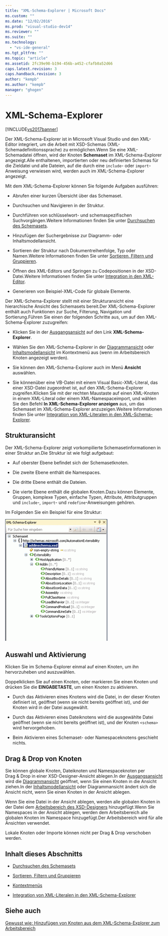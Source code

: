 ```yaml
---
title: "XML-Schema-Explorer | Microsoft Docs"
ms.custom: ""
ms.date: "12/02/2016"
ms.prod: "visual-studio-dev14"
ms.reviewer: ""
ms.suite: ""
ms.technology: 
  - "vs-ide-general"
ms.tgt_pltfrm: ""
ms.topic: "article"
ms.assetid: 2fc39e98-b194-456b-a452-cfafb0a52d66
caps.latest.revision: 3
caps.handback.revision: 3
author: "kempb"
ms.author: "kempb"
manager: "ghogen"
---
```

# XML-Schema-Explorer
[!INCLUDE[vs2017banner](../code-quality/includes/vs2017banner.md)]

Der XML\-Schema\-Explorer ist in Microsoft Visual Studio und den XML\-Editor integriert, um die Arbeit mit XSD\-Schemas \(XML\-Schemadefinitionssprache\) zu ermöglichen.Wenn Sie eine XML\-Schemadatei öffnen, wird der Knoten **Schemaset** im XML\-Schema\-Explorer angezeigt.Alle enthaltenen, importierten oder neu definierten Schemas für die Zieldatei und alle Dateien, auf die durch eine `include`\- oder `import`\-Anweisung verwiesen wird, werden auch im XML\-Schema\-Explorer angezeigt.  
  
 Mit dem XML\-Schema\-Explorer können Sie folgende Aufgaben ausführen:  
  
-   Abrufen einer kurzen Übersicht über das Schemaset.  
  
-   Durchsuchen und Navigieren in der Struktur.  
  
-   Durchführen von schlüsselwort\- und schemaspezifischen Suchvorgängen.Weitere Informationen finden Sie unter [Durchsuchen des Schemasets](../xml-tools/searching-the-schema-set.md).  
  
-   Hinzufügen der Suchergebnisse zur Diagramm\- oder Inhaltsmodellansicht.  
  
-   Sortieren der Struktur nach Dokumentreihenfolge, Typ oder Namen.Weitere Informationen finden Sie unter [Sortieren, Filtern und Gruppieren](../xml-tools/sorting-filtering-and-grouping-xml-schema-explorer.md).  
  
-   Öffnen des XML\-Editors und Springen zu Codepositionen in der XSD\-Datei.Weitere Informationen finden Sie unter [Integration in den XML\-Editor](../xml-tools/integration-with-xml-editor.md).  
  
-   Generieren von Beispiel\-XML\-Code für globale Elemente.  
  
 Der XML\-Schema\-Explorer stellt mit einer Strukturansicht eine hierarchische Ansicht des Schemasets bereit.Der XML\-Schema\-Explorer enthält auch Funktionen zur Suche, Filterung, Navigation und Sortierung.Führen Sie einen der folgenden Schritte aus, um auf den XML\-Schema\-Explorer zuzugreifen:  
  
-   Klicken Sie in der [Ausgangsansicht](../xml-tools/start-view.md) auf den Link **XML\-Schema\-Explorer**.  
  
-   Wählen Sie den XML\-Schema\-Explorer in der [Diagrammansicht](../xml-tools/graph-view.md) oder [Inhaltsmodellansicht](../xml-tools/content-model-view.md) im Kontextmenü aus \(wenn im Arbeitsbereich Knoten angezeigt werden\).  
  
-   Sie können den XML\-Schema\-Explorer auch im Menü **Ansicht** auswählen.  
  
-   Sie könnenüber eine VB\-Datei mit einem Visual Basic\-XML\-Literal, das einer XSD\-Datei zugeordnet ist, auf den XML\-Schema\-Explorer zugreifen.Klicken Sie mit der rechten Maustaste auf einen XML\-Knoten in einem XML\-Literal oder einem XML\-Namespaceimport, und wählen Sie den Befehl **In XML\-Schema\-Explorer anzeigen** aus, um das Schemaset im XML\-Schema\-Explorer anzuzeigen.Weitere Informationen finden Sie unter [Integration von XML\-Literalen in den XML\-Schema\-Explorer](../xml-tools/integration-of-xml-literals-with-xml-schema-explorer.md).  
  
## Strukturansicht  
 Der XML\-Schema\-Explorer zeigt vorkompilierte Schemasetinformationen in einer Struktur an.Die Struktur ist wie folgt aufgebaut:  
  
-   Auf oberster Ebene befindet sich der Schemasetknoten.  
  
-   Die zweite Ebene enthält die Namespaces.  
  
-   Die dritte Ebene enthält die Dateien.  
  
-   Die vierte Ebene enthält die globalen Knoten.Dazu können Elemente, Gruppen, komplexe Typen, einfache Typen, Attribute, Attributgruppen und `include`\-, `import`\- und `redefine`\-Anweisungen gehören.  
  
 Im Folgenden Sie ein Beispiel für eine Struktur:  
  
 ![XML&#45;Schema&#45;Explorer](../xml-tools/media/xmlschemaexplorer.gif "XMLSchemaExplorer")  
  
## Auswahl und Aktivierung  
 Klicken Sie im Schema\-Explorer einmal auf einen Knoten, um ihn hervorzuheben und auszuwählen.  
  
 Doppelklicken Sie auf einen Knoten, oder markieren Sie einen Knoten und drücken Sie die **EINGABETASTE**, um einen Knoten zu aktivieren.  
  
-   Durch das Aktivieren eines Knotens wird die Datei, in der dieser Knoten definiert ist, geöffnet \(wenn sie nicht bereits geöffnet ist\), und der Knoten wird in der Datei ausgewählt.  
  
-   Durch das Aktivieren eines Dateiknotens wird die ausgewählte Datei geöffnet \(wenn sie nicht bereits geöffnet ist\), und der Knoten `<schema>` wird hervorgehoben.  
  
-   Beim Aktivieren eines Schemaset\- oder Namespaceknotens geschieht nichts.  
  
## Drag & Drop von Knoten  
 Sie können globale Knoten, Dateiknoten und Namespaceknoten per Drag & Drop in einer XSD\-Designer\-Ansicht ablegen.In der [Ausgangsansicht](../xml-tools/start-view.md) wird die [Diagrammansicht](../xml-tools/graph-view.md) geöffnet, wenn Sie einen Knoten in die Ansicht ziehen.In der [Inhaltsmodellansicht](../xml-tools/content-model-view.md) oder Diagrammansicht ändert sich die Ansicht nicht, wenn Sie einen Knoten in der Ansicht ablegen.  
  
 Wenn Sie eine Datei in der Ansicht ablegen, werden alle globalen Knoten in der Datei dem [Arbeitsbereich des XSD\-Designers](../xml-tools/xml-schema-designer-workspace.md) hinzugefügt.Wenn Sie Namespaces in der Ansicht ablegen, werden dem Arbeitsbereich alle globalen Knoten im Namespace hinzugefügt.Der Arbeitsbereich wird für alle Ansichten verwendet.  
  
 Lokale Knoten oder Importe können nicht per Drag & Drop verschoben werden.  
  
## Inhalt dieses Abschnitts  
  
-   [Durchsuchen des Schemasets](../xml-tools/searching-the-schema-set.md)  
  
-   [Sortieren, Filtern und Gruppieren](../xml-tools/sorting-filtering-and-grouping-xml-schema-explorer.md)  
  
-   [Kontextmenüs](../xml-tools/context-menus-xml-schema-explorer.md)  
  
-   [Integration von XML\-Literalen in den XML\-Schema\-Explorer](../xml-tools/integration-of-xml-literals-with-xml-schema-explorer.md)  
  
## Siehe auch  
 [Gewusst wie: Hinzufügen von Knoten aus dem XML\-Schema\-Explorer zum Arbeitsbereich](../xml-tools/how-to-add-nodes-to-the-workspace-from-the-xml-schema-explorer.md)